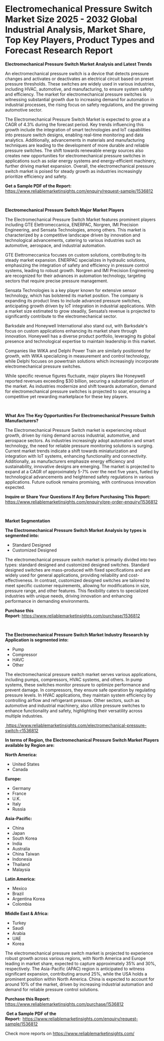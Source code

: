 <p><h1>Electromechanical Pressure Switch Market Size 2025 - 2032 Global Industrial Analysis, Market Share, Top Key Players, Product Types and Forecast Research Report</h1></p><p><strong>Electromechanical Pressure Switch Market Analysis and Latest Trends</strong></p>
<p><p>An electromechanical pressure switch is a device that detects pressure changes and activates or deactivates an electrical circuit based on preset pressure thresholds. These switches are widely used in various industries, including HVAC, automotive, and manufacturing, to ensure system safety and efficiency. The market for electromechanical pressure switches is witnessing substantial growth due to increasing demand for automation in industrial processes, the rising focus on safety regulations, and the growing automotive sector.</p><p>The Electromechanical Pressure Switch Market is expected to grow at a CAGR of 4.3% during the forecast period. Key trends influencing this growth include the integration of smart technologies and IoT capabilities into pressure switch designs, enabling real-time monitoring and data analytics. Additionally, advancements in materials and manufacturing techniques are leading to the development of more durable and reliable pressure switches. The shift towards renewable energy sources also creates new opportunities for electromechanical pressure switches in applications such as solar energy systems and energy-efficient machinery, further driving market expansion. Overall, the electromechanical pressure switch market is poised for steady growth as industries increasingly prioritize efficiency and safety.</p></p>
<p><strong>Get a Sample PDF of the Report:&nbsp;</strong> <a href="https://www.reliablemarketinsights.com/enquiry/request-sample/1536812?utm_campaign=1937&utm_medium=2&utm_source=Github&utm_content=ia&utm_term=22022025&utm_id=electromechanical-pressure-switch">https://www.reliablemarketinsights.com/enquiry/request-sample/1536812</a></p>
<p>&nbsp;</p>
<p><strong>Electromechanical Pressure Switch Major Market Players</strong></p>
<p><p>The Electromechanical Pressure Switch Market features prominent players including GTE Elettromeccanica, ENERPAC, Norgren, IMI Precision Engineering, and Sensata Technologies, among others. This market is characterized by a competitive landscape driven by innovation and technological advancements, catering to various industries such as automotive, aerospace, and industrial automation.</p><p>GTE Elettromeccanica focuses on custom solutions, contributing to its steady market expansion. ENERPAC specializes in hydraulic solutions, emphasizing the integration of safety and efficiency in pressure control systems, leading to robust growth. Norgren and IMI Precision Engineering are recognized for their advances in automation technology, targeting sectors that require precise pressure management.</p><p>Sensata Technologies is a key player known for extensive sensor technology, which has bolstered its market position. The company is expanding its product lines to include advanced pressure switches, anticipating growth driven by IoT integration in industrial applications. With a market size estimated to grow steadily, Sensata’s revenue is projected to significantly contribute to the electromechanical sector.</p><p>Barksdale and Honeywell International also stand out, with Barksdale's focus on custom applications enhancing its market share through innovation. Honeywell has a diverse product portfolio, leveraging its global presence and technological expertise to maintain leadership in this market.</p><p>Companies like WIKA and Delphi Power Train are similarly positioned for growth, with WIKA specializing in measurement and control technology, while Delphi focuses on powertrain solutions which increasingly incorporate electromechanical pressure switches.</p><p>While specific revenue figures fluctuate, major players like Honeywell reported revenues exceeding $30 billion, securing a substantial portion of the market. As industries modernize and shift towards automation, demand for electromechanical pressure switches is projected to soar, ensuring a competitive yet rewarding marketplace for these key players.</p></p>
<p>&nbsp;</p>
<p><strong>What Are The Key Opportunities For Electromechanical Pressure Switch Manufacturers?</strong></p>
<p><p>The Electromechanical Pressure Switch market is experiencing robust growth, driven by rising demand across industrial, automotive, and aerospace sectors. As industries increasingly adopt automation and smart technology, the need for reliable pressure monitoring solutions is surging. Current market trends indicate a shift towards miniaturization and integration with IoT systems, enhancing functionality and connectivity. Additionally, as manufacturers emphasize energy efficiency and sustainability, innovative designs are emerging. The market is projected to expand at a CAGR of approximately 5-7% over the next five years, fueled by technological advancements and heightened safety regulations in various applications. Future outlook remains promising, with continuous innovation expected.</p></p>
<p><strong>Inquire or Share Your Questions If Any Before Purchasing This Report:</strong> <a href="https://www.reliablemarketinsights.com/enquiry/pre-order-enquiry/1536812?utm_campaign=1937&utm_medium=2&utm_source=Github&utm_content=ia&utm_term=22022025&utm_id=electromechanical-pressure-switch">https://www.reliablemarketinsights.com/enquiry/pre-order-enquiry/1536812</a></p>
<p>&nbsp;</p>
<p><strong>Market Segmentation</strong></p>
<p><strong>The Electromechanical Pressure Switch Market Analysis by types is segmented into:</strong></p>
<p><ul><li>Standard Designed</li><li>Customized Designed</li></ul></p>
<p><p>The electromechanical pressure switch market is primarily divided into two types: standard designed and customized designed switches. Standard designed switches are mass-produced with fixed specifications and are widely used for general applications, providing reliability and cost-effectiveness. In contrast, customized designed switches are tailored to meet specific customer requirements, allowing for modifications in size, pressure range, and other features. This flexibility caters to specialized industries with unique needs, driving innovation and enhancing performance in demanding environments.</p></p>
<p><strong>Purchase this Report:&nbsp;</strong><a href="https://www.reliablemarketinsights.com/purchase/1536812?utm_campaign=1937&utm_medium=2&utm_source=Github&utm_content=ia&utm_term=22022025&utm_id=electromechanical-pressure-switch">https://www.reliablemarketinsights.com/purchase/1536812</a></p>
<p>&nbsp;</p>
<p><strong>The Electromechanical Pressure Switch Market Industry Research by Application is segmented into:</strong></p>
<p><ul><li>Pump</li><li>Compressor</li><li>HAVC</li><li>Other</li></ul></p>
<p><p>The electromechanical pressure switch market serves various applications, including pumps, compressors, HVAC systems, and others. In pump systems, these switches monitor pressure to optimize performance and prevent damage. In compressors, they ensure safe operation by regulating pressure levels. In HVAC applications, they maintain system efficiency by controlling airflow and refrigerant pressure. Other sectors, such as automotive and industrial machinery, also utilize pressure switches to enhance functionality and safety, highlighting their versatility across multiple industries.</p></p>
<p><a href="https://www.reliablemarketinsights.com/electromechanical-pressure-switch-r1536812?utm_campaign=1937&utm_medium=2&utm_source=Github&utm_content=ia&utm_term=22022025&utm_id=electromechanical-pressure-switch">&nbsp;https://www.reliablemarketinsights.com/electromechanical-pressure-switch-r1536812</a></p>
<p><strong>In terms of Region, the Electromechanical Pressure Switch Market Players available by Region are:</strong></p>
<p>
    <p> <strong> North America: </strong>
        <ul>
            <li>United States</li>
            <li>Canada</li>
        </ul>
        </p> 
    <p> <strong> Europe: </strong>
        <ul>
            <li>Germany</li>
            <li>France</li>
            <li>U.K.</li>
            <li>Italy</li>
            <li>Russia</li>
        </ul>
        </p> 
    <p> <strong> Asia-Pacific: </strong>
        <ul>
            <li>China</li>
            <li>Japan</li>
            <li>South Korea</li>
            <li>India</li>
            <li>Australia</li>
            <li>China Taiwan</li>
            <li>Indonesia</li>
            <li>Thailand</li>
            <li>Malaysia</li>
        </ul>
        </p> 
    <p> <strong> Latin America: </strong>
        <ul>
            <li>Mexico</li>
            <li>Brazil</li>
            <li>Argentina Korea</li>
            <li>Colombia</li>
        </ul>
        </p> 
    <p> <strong> Middle East & Africa: </strong>
        <ul>
            <li>Turkey</li>
            <li>Saudi</li>
            <li>Arabia</li>
            <li>UAE</li>
            <li>Korea</li>
        </ul>
    </p>
    </p>
<p><p>The electromechanical pressure switch market is projected to experience robust growth across various regions, with North America and Europe leading in market share, expected to capture approximately 35% and 30%, respectively. The Asia-Pacific (APAC) region is anticipated to witness significant expansion, contributing around 25%, while the USA holds a prominent position within North America. China is expected to account for around 10% of the market, driven by increasing industrial automation and demand for reliable pressure control solutions.</p></p>
<p><strong>Purchase this Report: </strong><a href="https://www.reliablemarketinsights.com/purchase/1536812?utm_campaign=1937&utm_medium=2&utm_source=Github&utm_content=ia&utm_term=22022025&utm_id=electromechanical-pressure-switch">https://www.reliablemarketinsights.com/purchase/1536812</a></p>
<p>&nbsp;<strong>Get a Sample PDF of the Report:&nbsp;&nbsp;</strong><a href="https://www.reliablemarketinsights.com/enquiry/request-sample/1536812?utm_campaign=1937&utm_medium=2&utm_source=Github&utm_content=ia&utm_term=22022025&utm_id=electromechanical-pressure-switch">https://www.reliablemarketinsights.com/enquiry/request-sample/1536812</a></p>
<p><strong></strong></p>
<p>Check more reports on <a href="https://www.reliablemarketinsights.com/?utm_campaign=1937&utm_medium=2&utm_source=Github&utm_content=ia&utm_term=22022025&utm_id=electromechanical-pressure-switch">https://www.reliablemarketinsights.com/</a></p>